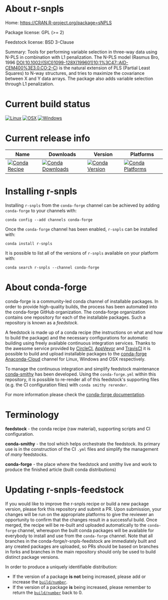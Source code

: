 About r-snpls
=============

Home: https://CRAN.R-project.org/package=sNPLS

Package license: GPL (>= 2)

Feedstock license: BSD 3-Clause

Summary: Tools for performing variable selection in three-way data using N-PLS  in combination with L1 penalization. The N-PLS model (Rasmus Bro, 1996  <DOI:10.1002/(SICI)1099-128X(199601)10:1%3C47::AID-CEM400%3E3.0.CO;2-C>) is the  natural extension of PLS (Partial Least Squares) to N-way structures, and tries  to maximize the covariance between X and Y data arrays. The package also adds variable selection through L1 penalization.



Current build status
====================

[![Linux](https://img.shields.io/circleci/project/github/conda-forge/r-snpls-feedstock/master.svg?label=Linux)](https://circleci.com/gh/conda-forge/r-snpls-feedstock)
[![OSX](https://img.shields.io/travis/conda-forge/r-snpls-feedstock/master.svg?label=macOS)](https://travis-ci.org/conda-forge/r-snpls-feedstock)
[![Windows](https://img.shields.io/appveyor/ci/conda-forge/r-snpls-feedstock/master.svg?label=Windows)](https://ci.appveyor.com/project/conda-forge/r-snpls-feedstock/branch/master)

Current release info
====================

| Name | Downloads | Version | Platforms |
| --- | --- | --- | --- |
| [![Conda Recipe](https://img.shields.io/badge/recipe-r--snpls-green.svg)](https://anaconda.org/conda-forge/r-snpls) | [![Conda Downloads](https://img.shields.io/conda/dn/conda-forge/r-snpls.svg)](https://anaconda.org/conda-forge/r-snpls) | [![Conda Version](https://img.shields.io/conda/vn/conda-forge/r-snpls.svg)](https://anaconda.org/conda-forge/r-snpls) | [![Conda Platforms](https://img.shields.io/conda/pn/conda-forge/r-snpls.svg)](https://anaconda.org/conda-forge/r-snpls) |

Installing r-snpls
==================

Installing `r-snpls` from the `conda-forge` channel can be achieved by adding `conda-forge` to your channels with:

```
conda config --add channels conda-forge
```

Once the `conda-forge` channel has been enabled, `r-snpls` can be installed with:

```
conda install r-snpls
```

It is possible to list all of the versions of `r-snpls` available on your platform with:

```
conda search r-snpls --channel conda-forge
```


About conda-forge
=================

conda-forge is a community-led conda channel of installable packages.
In order to provide high-quality builds, the process has been automated into the
conda-forge GitHub organization. The conda-forge organization contains one repository
for each of the installable packages. Such a repository is known as a *feedstock*.

A feedstock is made up of a conda recipe (the instructions on what and how to build
the package) and the necessary configurations for automatic building using freely
available continuous integration services. Thanks to the awesome service provided by
[CircleCI](https://circleci.com/), [AppVeyor](https://www.appveyor.com/)
and [TravisCI](https://travis-ci.org/) it is possible to build and upload installable
packages to the [conda-forge](https://anaconda.org/conda-forge)
[Anaconda-Cloud](https://anaconda.org/) channel for Linux, Windows and OSX respectively.

To manage the continuous integration and simplify feedstock maintenance
[conda-smithy](https://github.com/conda-forge/conda-smithy) has been developed.
Using the ``conda-forge.yml`` within this repository, it is possible to re-render all of
this feedstock's supporting files (e.g. the CI configuration files) with ``conda smithy rerender``.

For more information please check the [conda-forge documentation](https://conda-forge.org/docs/).

Terminology
===========

**feedstock** - the conda recipe (raw material), supporting scripts and CI configuration.

**conda-smithy** - the tool which helps orchestrate the feedstock.
                   Its primary use is in the construction of the CI ``.yml`` files
                   and simplify the management of *many* feedstocks.

**conda-forge** - the place where the feedstock and smithy live and work to
                  produce the finished article (built conda distributions)


Updating r-snpls-feedstock
==========================

If you would like to improve the r-snpls recipe or build a new
package version, please fork this repository and submit a PR. Upon submission,
your changes will be run on the appropriate platforms to give the reviewer an
opportunity to confirm that the changes result in a successful build. Once
merged, the recipe will be re-built and uploaded automatically to the
`conda-forge` channel, whereupon the built conda packages will be available for
everybody to install and use from the `conda-forge` channel.
Note that all branches in the conda-forge/r-snpls-feedstock are
immediately built and any created packages are uploaded, so PRs should be based
on branches in forks and branches in the main repository should only be used to
build distinct package versions.

In order to produce a uniquely identifiable distribution:
 * If the version of a package **is not** being increased, please add or increase
   the [``build/number``](https://conda.io/docs/user-guide/tasks/build-packages/define-metadata.html#build-number-and-string).
 * If the version of a package **is** being increased, please remember to return
   the [``build/number``](https://conda.io/docs/user-guide/tasks/build-packages/define-metadata.html#build-number-and-string)
   back to 0.
